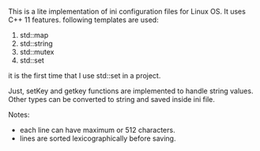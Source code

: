 This is a lite implementation of ini configuration files for Linux OS.
It uses C++ 11 features. 
following templates are used:
1. std::map
2. std::string
3. std::mutex
4. std::set 

it is the first time that I use std::set in a project. 

Just, setKey and getkey functions are implemented to handle string values. 
Other types can be converted to string and saved inside ini file. 

Notes:
- each line can have maximum or 512 characters.
- lines are sorted lexicographically before saving.




